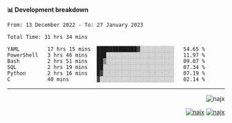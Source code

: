 <b>📊 Development breakdown</b>
<!--START_SECTION:waka-->

```text
From: 13 December 2022 - To: 27 January 2023

Total Time: 31 hrs 34 mins

YAML         17 hrs 15 mins  █████████████▓░░░░░░░░░░░   54.65 %
PowerShell   3 hrs 46 mins   ███░░░░░░░░░░░░░░░░░░░░░░   11.97 %
Bash         2 hrs 51 mins   ██▒░░░░░░░░░░░░░░░░░░░░░░   09.07 %
SQL          2 hrs 19 mins   ██░░░░░░░░░░░░░░░░░░░░░░░   07.34 %
Python       2 hrs 16 mins   █▓░░░░░░░░░░░░░░░░░░░░░░░   07.19 %
C            40 mins         ▓░░░░░░░░░░░░░░░░░░░░░░░░   02.14 %
```

<!--END_SECTION:waka-->
-----
<p align="right">
  <img src="https://komarev.com/ghpvc/?username=najx&label=GitHub%20Profile%20Views&color=yellow&style=flat" alt="najx" />
</p align="center">
<p align="right">
  <a href="https://www.linkedin.com/in/abdx"><img src="https://img.shields.io/badge/LinkedIn--_.svg?style=social&logo=linkedin" alt="najx"></a>
  <a href="https://stackoverflow.com/users/19588110/najim-abdelmoula"><img src="https://img.shields.io/badge/Stack Overflow--_.svg?style=social&logo=stackoverflow" alt="najx"></a>
</p align="center">
